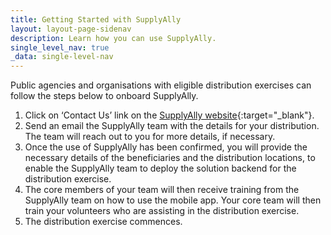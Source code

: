 ```yaml
---
title: Getting Started with SupplyAlly
layout: layout-page-sidenav
description: Learn how you can use SupplyAlly.
single_level_nav: true
_data: single-level-nav
---
```


Public agencies and organisations with eligible distribution exercises can follow the steps below to onboard SupplyAlly.

1. Click on ‘Contact Us’ link on the [SupplyAlly website](https://www.supplyally.gov.sg/){:target="_blank"}.
2. Send an email the SupplyAlly team with the details for your distribution. The team will reach out to you for more details, if necessary.
3. Once the use of SupplyAlly has been confirmed, you will provide the necessary details of the beneficiaries and the distribution locations, to enable the SupplyAlly team to deploy the solution backend for the distribution exercise.
4. The core members of your team will then receive training from the SupplyAlly team on how to use the mobile app. Your core team will then train your volunteers who are assisting in the distribution exercise.
5. The distribution exercise commences.
